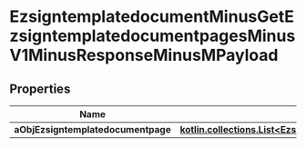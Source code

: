 
# EzsigntemplatedocumentMinusGetEzsigntemplatedocumentpagesMinusV1MinusResponseMinusMPayload

## Properties
Name | Type | Description | Notes
------------ | ------------- | ------------- | -------------
**aObjEzsigntemplatedocumentpage** | [**kotlin.collections.List&lt;EzsigntemplatedocumentpageMinusResponseCompound&gt;**](EzsigntemplatedocumentpageMinusResponseCompound.md) |  | 



